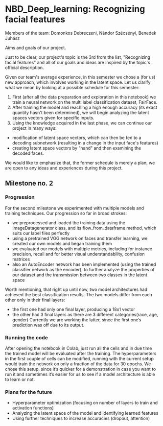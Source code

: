 # NBD_Deep_learning: Recognizing facial features
Members of the team: Domonkos Debreczeni, Nándor Szécsényi, Benedek Juhász


Aims and goals of our project.

Just to be clear, our project's topic is the 3rd from the list, "Recognizing facial features" and all of our goals and ideas are inspired by the topic's official description. 

Given our team's average experience, in this semester we chose a (for us) new approach, which involves working in the latent space. Let us clarify what we mean by looking at a possible schedule for this semester:
1. First (after all the data preparation and exploration in this notebook) we train a neural network on the multi label classification dataset, FairFace.
2. After training the model and reaching a high enough accuracy (its exact quantity hasn't been determined), we will begin analyzing the latent spaces vectors given for specific inputs.
3. Using the knowledge acquired in the last phase, we can continue our project in many ways:
- modification of latent space vectors, which can then be fed to a decoding subnetwork (resulting in a change in the input face's features)
- creating latent space vectors by "hand" and then examining the decoded faces.

We would like to emphasize that, the former schedule is merely a plan, we are open to any ideas and experiences during this project. 

## Milestone no. 2
### Progression
For the second milestone we experimented with multiple models and training techniques. Our progression so far in broad strokes:
-	we preprocessed and loaded the training data using the ImageDatagenerator class, and its flow_from_dataframe method, which suits our label files perfectly
-	using a pretrained VGG network on faces and transfer learning, we created our own models and began training them
-	we evaluated our models with multiple metrics, including for instance precision, recall and for better visual understandability, confusion matrices
-	also an AutoEncoder network has been implemented (using the trained classifier network as the encoder), to further analyze the properties of our dataset and the transmission between two classes in the latent space

Worth mentioning, that right up until now, two model architectures had achieved the best classification results. The two models differ from each other only in their final layers:
-	the first one had only one final layer, producing a 18x1 vector
-	the other had 3 final layers as there are 3 different categories(race, age, gender)
Currently we are working the latter, since the first one’s prediction was off due to its output.
### Running the code
After opening the notebook in Colab, just run all the cells and in due time the trained model will be evaluated after the training. The hyperparameters in the first couple of cells can be modified, running with the current setup would train the network on only a fraction of the data for 30 epochs. We chose this setup, since it’s quicker for a demonstration in case you want to run it and sometimes it’s easier for us to see if a model architecture is able to learn or not.
### Plans for the future
-	Hyperparameter optimization (focusing on number of layers to train and activation functions)
-	Analyzing the latent space of the model and identifying learned features
-	Using further techniques to increase accuracies (dropout, attention)
